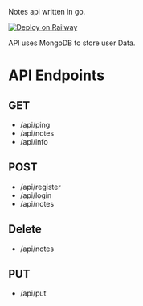 Notes api written in go. 

[![Deploy on Railway](https://railway.app/button.svg)](https://railway.app/template/5ZAVcm?referralCode=Z03iPU)

API uses MongoDB to store user Data.

# API Endpoints

## GET
- /api/ping
- /api/notes
- /api/info

## POST
- /api/register
- /api/login
- /api/notes


## Delete
- /api/notes

## PUT
- /api/put